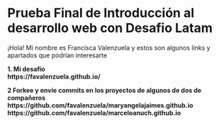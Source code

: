 <h1> Prueba Final de Introducción al desarrollo web con Desafio Latam</h1>
¡Hola! Mi nombre es Francisca Valenzuela y estos son algunos links y apartados que podrían interesarte
<p><strong>1.<strong> Mi desafio </strong>
<br>https://favalenzuela.github.io/</p>

<p><strong>2</strong> Forkee y envíe commits en los proyectos de algunos de dos de compañeros
<br>https://github.com/favalenzuela/maryangelajaimes.github.io 
<br>https://github.com/favalenzuela/marceloanuch.github.io</p>
